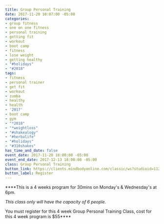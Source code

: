 ```yaml
---
title: Group Personal Training
date: 2017-11-20 10:07:00 -05:00
categories:
- group fitness
- one on one fitness
- personal training
- getting fit
- workout
- boot camp
- fitness
- lose weight
- getting healthy
- "#holidays"
- "#2018"
tags:
- fitness
- personal trainer
- get fit
- workout
- zumba
- healthy
- health
- '2017'
- boot camp
- gym
- "*2018"
- "*weightloss"
- "#shakealogy"
- "#herbalife"
- "#holidays"
- "#310shakes"
has_time_and_date: false
event_date: 2017-11-20 18:00:00 -05:00
event_end_date: 2017-12-13 18:00:00 -05:00
class: Group Personal Training
button_link: https://clients.mindbodyonline.com/classic/ws?studioid=112719&stype=-8&sVT=37&sView=day&sLoc=0&date=11/20/17
button_label: Register
---
```


****This is a 4 weeks program for 30mins on Monday's & Wednesday's at 6pm. 

*This class only will have the capacity of 6 people*.

You must register for this 4 week Group Personal Training Class, cost for this 4 week program is $55****

